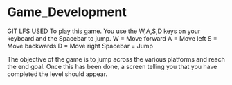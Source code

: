 # Game_Development
GIT LFS USED
To play this game. You use the W,A,S,D keys on your keyboard and the Spacebar to jump.
W = Move forward
A = Move left 
S = Move backwards
D = Move right
Spacebar = Jump

The objective of the game is to jump across the various platforms and reach the end goal. Once this has been done, a screen telling you that you have completed the level should appear.
